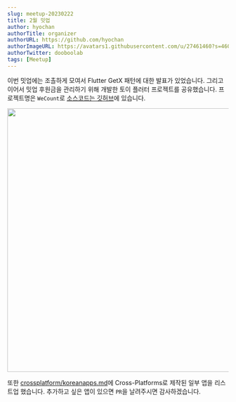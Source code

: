 ```yaml
---
slug: meetup-20230222
title: 2월 밋업
author: hyochan
authorTitle: organizer
authorURL: https://github.com/hyochan
authorImageURL: https://avatars1.githubusercontent.com/u/27461460?s=460&u=b5860875e26d33fd70fd210f4ea74f81cdf9d99b&v=4
authorTwitter: dooboolab
tags: [Meetup]
---
```


이번 밋업에는 조촐하게 모여서 Flutter GetX 패턴에 대한 발표가 있었습니다. 그리고 이어서 밋업 후원금을 관리하기 위해 개발한 토이 플러터 프로젝트를 공유했습니다. 프로젝트명은 `WeCount`로 [소스코드는 깃허브](https://github.com/crossplatformkorea/wecount)에 있습니다.

<img src="https://user-images.githubusercontent.com/27461460/222333157-757f2e57-be0b-419b-ab9f-224c62d0bd7a.png" width="600" />

또한 [crossplatform/koreanapps.md](https://github.com/crossplatformkorea/koreanapps.md)에 Cross-Platforms로 제작된 일부 앱을 리스트업 했습니다. 추가하고 싶은 앱이 있으면 `PR`을 날려주시면 감사하겠습니다.
